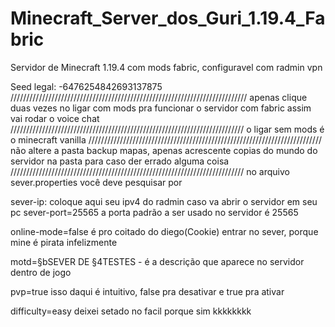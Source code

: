 # Minecraft_Server_dos_Guri_1.19.4_Fabric
Servidor de Minecraft 1.19.4 com mods fabric, configuravel com radmin vpn


Seed legal: -6476254842693137875
///////////////////////////////////////////////////////////////////////////
apenas clique duas vezes no ligar com mods pra funcionar o servidor com fabric assim vai  rodar o voice chat
//////////////////////////////////////////////////////////////////////////
o ligar sem mods é o minecraft vanilla
//////////////////////////////////////////////////////////////////////////
não altere a pasta backup mapas, apenas acrescente copias do mundo do servidor na pasta para caso der errado alguma coisa
//////////////////////////////////////////////////////////////////////////
no arquivo sever.properties você deve pesquisar por 

sever-ip: coloque aqui seu ipv4 do radmin caso va abrir o servidor em seu pc
sever-port=25565 a porta padrão a ser usado no servidor é 25565

online-mode=false é pro coitado do diego(Cookie) entrar no sever, porque mine é pirata infelizmente

motd=§bSEVER DE §4TESTES - é a descrição que aparece no servidor dentro de jogo

pvp=true isso daqui é intuitivo, false pra desativar e true pra ativar

difficulty=easy  deixei setado no facil porque sim kkkkkkkk
